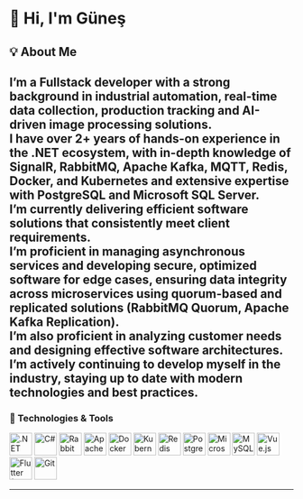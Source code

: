 # 👋 Hi, I'm Güneş  

## 💡 About Me  
I’m a Fullstack developer with a strong background in industrial automation, real-time data collection, production tracking and AI-driven image processing solutions.  
I have over 2+ years of hands-on experience in the **.NET ecosystem**, with in-depth knowledge of **SignalR**, **RabbitMQ**, **Apache Kafka**, **MQTT**, **Redis**, **Docker**, and **Kubernetes** and extensive expertise with **PostgreSQL** and **Microsoft SQL Server**.  
I’m currently delivering efficient software solutions that consistently meet client requirements.  
I’m proficient in managing asynchronous services and developing secure, optimized software for edge cases, ensuring data integrity across microservices using quorum-based and replicated solutions (**RabbitMQ Quorum**, **Apache Kafka Replication**).  
I’m also proficient in analyzing customer needs and designing effective software architectures.  
I’m actively continuing to develop myself in the industry, staying up to date with modern technologies and best practices.  
---


### 🔧 Technologies & Tools  

<p align="left">
  <img class="tech-icon" src="https://cdn.jsdelivr.net/gh/devicons/devicon/icons/dotnetcore/dotnetcore-original.svg" width="40" height="40" title=".NET"/>
  <img class="tech-icon" src="https://cdn.jsdelivr.net/gh/devicons/devicon/icons/csharp/csharp-original.svg" width="40" height="40" title="C#"/>
  <img class="tech-icon" src="https://www.vectorlogo.zone/logos/rabbitmq/rabbitmq-icon.svg" width="40" height="40" title="RabbitMQ"/>
  <img class="tech-icon" src="https://cdn.worldvectorlogo.com/logos/kafka.svg" width="40" height="40" title="Apache Kafka"/>
  <img class="tech-icon" src="https://cdn.jsdelivr.net/gh/devicons/devicon/icons/docker/docker-original.svg" width="40" height="40" title="Docker"/>
  <img class="tech-icon" src="https://cdn.jsdelivr.net/gh/devicons/devicon/icons/kubernetes/kubernetes-plain.svg" width="40" height="40" title="Kubernetes"/>
  <img class="tech-icon" src="https://cdn.jsdelivr.net/gh/devicons/devicon/icons/redis/redis-original.svg" width="40" height="40" title="Redis"/>
  <img class="tech-icon" src="https://cdn.jsdelivr.net/gh/devicons/devicon/icons/postgresql/postgresql-original.svg" width="40" height="40" title="PostgreSQL"/>
  <img class="tech-icon" src="https://cdn.jsdelivr.net/gh/devicons/devicon/icons/microsoftsqlserver/microsoftsqlserver-plain.svg" width="40" height="40" title="Microsoft SQL Server"/>
  <img class="tech-icon" src="https://cdn.jsdelivr.net/gh/devicons/devicon/icons/mysql/mysql-original.svg" width="40" height="40" title="MySQL"/>
  <img class="tech-icon" src="https://cdn.jsdelivr.net/gh/devicons/devicon/icons/vuejs/vuejs-original.svg" width="40" height="40" title="Vue.js"/>
  <img class="tech-icon" src="https://cdn.jsdelivr.net/gh/devicons/devicon/icons/flutter/flutter-original.svg" width="40" height="40" title="Flutter (Dart)"/>
  <img class="tech-icon" src="https://cdn.jsdelivr.net/gh/devicons/devicon/icons/git/git-original.svg" width="40" height="40" title="Git"/>
</p>

---
